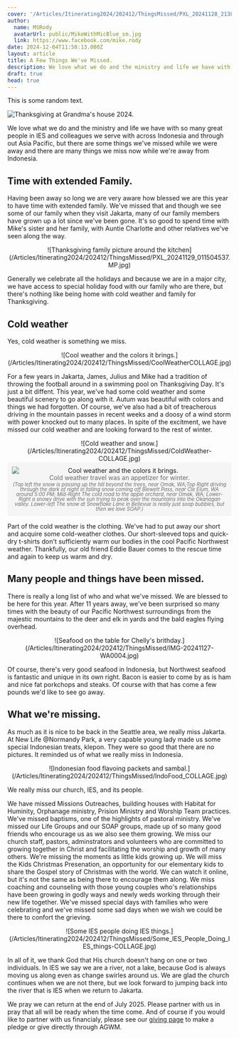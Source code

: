 ```yaml
---
cover: '/Articles/Itinerating2024/202412/ThingsMissed/PXL_20241128_213839449.MP.jpg'
author:
  name: MSRody
  avatarUrl: public/MikeWithMicBlue_sm.jpg
  link: https://www.facebook.com/mike.rody
date: 2024-12-04T11:58:13.000Z
layout: article
title: A Few Things We've Missed.
description: We love what we do and the ministry and life we have with so many great people in IES and colleagues we serve with across Indonesia and through out Asia Pacific, but there are some things we've missed while we were away and there are many things we miss now while we're away from Indonesia.
draft: true
head: true
---
```

This is some random text.

![Thanksgiving at Grandma's house 2024.](/Articles/Itinerating2024/202412/ThingsMissed/PXL_20241128_213839449.MP.jpg)


We love what we do and the ministry and life we have with so many great people in IES and colleagues we serve with across Indonesia and through out Asia Pacific, but there are some things we've missed while we were away and there are many things we miss now while we're away from Indonesia.

## Time with extended Family.

Having been away so long we are very aware how blessed we are this year to have time with extended family. We've missed that and though we see some of our family when they visit Jakarta, many of our family members have grown up a lot since we've been gone. It's so good to spend time with Mike's sister and her family, with Auntie Charlotte and other relatives we've seen along the way.

<center>
![Thanksgiving family picture around the kitchen](/Articles/Itinerating2024/202412/ThingsMissed/PXL_20241129_011504537.MP.jpg)
</center>

Generally we celebrate all the holidays and because we are in a major city, we have access to special holiday food with our family who are there, but there's nothing like being home with cold weather and family for Thanksgiving.

## Cold weather

Yes, cold weather is something we miss.

<center>
![Cool weather and the colors it brings.](/Articles/Itinerating2024/202412/ThingsMissed/CoolWeatherCOLLAGE.jpg)
</center>

For a few years in Jakarta, James, Julius and Mike had a tradition of throwing the football around in a swimming pool on Thanksgiving Day. It's just a bit diffent. This year, we've had some cold weather and some beautiful scenery to go along with it. Autum was beautiful with colors and things we had forgotten. Of course, we've also had a bit of treacherous driving in the mountain passes in recent weeks and a doosy of a wind storm with power knocked out to many places. In spite of the excitment, we have missed our cold weather and are looking forward to the rest of winter.

<center>
![Cold weather and snow.](/Articles/Itinerating2024/202412/ThingsMissed/ColdWeather-COLLAGE.jpg)
</center>

<div style="border-radius: 2%;background-color: WhiteSmoke;display: flex;flex-direction: column; text-align: center;"> 
<img style="border-radius: 2%; margin: 0%;padding-right: 2%;padding-left: 2%;padding-top: 2%;" src="/Articles/Itinerating2024/202412/ThingsMissed/ColdWeather-COLLAGE.jpg" alt="Cool weather and the colors it brings.">
<div style="line-height: 120%;padding-right: 2%;padding-left: 2%;padding-bottom: .25%;color:DimGray;">
    Cold weather travel was an appetizer for winter.
</div>
<div style="font-size: 80%;font-style: italic;line-height: 98%;padding-right: 2%;padding-left: 2%;padding-bottom: 2%;color:DimGray;">
    (Top left the snow is passing up the hill beyond the trees, near Omak, WA;Top Right driving through the dark of night in falling snow coming off Blewett Pass, near Cle Elum, WA around 5:00 PM; Mid-Right The cold road to the apple orchard, near Omak, WA; Lower-Right a snowy drive with the sun trying to peak over the mountains into the Okanagan valley. Lower-left The snow at Snowflake Lane in Bellevue is really just soap bubbles, but then we love SOAP.)
</br>
</div>
</div>

Part of the cold weather is the clothing. We've had to put away our short and acquire some cold-weather clothes. Our short-sleeved tops and quick-dry t-shirts don't sufficiently warm our bodies in the cool Pacific Northwest weather. Thankfully, our old friend Eddie Bauer comes to the rescue time and again to keep us warm and dry.

## Many people and things have been missed.

There is really a long list of who and what we've missed. We are blessed to be here for this year. After 11 years away, we've been surprised so many times with the beauty of our Pacific Northwest surroundings from the majestic mountains to the deer and elk in yards and the bald eagles flying overhead.

<center>
![Seafood on the table for Chelly's brithday.](/Articles/Itinerating2024/202412/ThingsMissed/IMG-20241127-WA0004.jpg)
</center>

Of course, there's very good seafood in Indonesia, but Northwest seafood is fantastic and unique in its own right. Bacon is easier to come by as is ham and nice fat porkchops and steaks. Of course with that has come a few pounds we'd like to see go away.

## What we're missing.

As much as it is nice to be back in the Seattle area, we really miss Jakarta. At New Life @Normandy Park, a very capable young lady made us some special Indonesian treats, klepon. They were so good that there are no pictures. It reminded us of what we really miss in Indonesia.

<center>
![Indonesian food flavoing packets and sambal.](/Articles/Itinerating2024/202412/ThingsMissed/IndoFood_COLLAGE.jpg)
</center>

We really miss our church, IES, and its people.

We have missed Missions Outreaches, building houses with Habitat for Huminity, Orphanage ministry, Prision Ministry and Worship Team practices. We've missed baptisms, one of the highlights of pastoral ministry. We've missed our Life Groups and our SOAP groups, made up of so many good friends who encourage us as we also see them growing. We miss our church staff, pastors, adminstrators and volunteers who are committed to growing together in Christ and facilitating the worship and growth of many others. We're missing the moments as little kids growing up. We will miss the Kids Christmas Presenation, an opportunity for our elementary kids to share the Gospel story of Christmas with the world. We can watch it online, but it's not the same as being there to encourage them along. We miss coaching and counseling with those young couples who's relationships have been growing in godly ways and newly weds working through their new life together. We've missed special days with families who were celebrating and we've missed some sad days when we wish we could be there to confort the grieving.

<center>
![Some IES people doing IES things.](/Articles/Itinerating2024/202412/ThingsMissed/Some_IES_People_Doing_IES_things-COLLAGE.jpg)
</center>

In all of it, we thank God that His church doesn't hang on one or two individuals. In IES we say we are a river, not a lake, because God is always moving us along even as change swirles around us. We are glad the church continues when we are not there, but we look forward to jumping back into the river that is IES when we return to Jakarta.

We pray we can return at the end of July 2025. Please partner with us in pray that all will be ready when the time come. And of course if you would like to partner with us financialy, please see our [giving page](https://therodys.com/giving#giving-financially) to make a pledge or give directly through AGWM.
